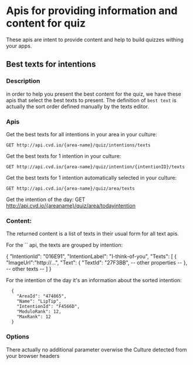 # Apis for providing information and content for quiz
These apis are intent to provide content and help to build quizzes withing your apps.

## Best texts for intentions

### Description
in order to help you present the best content for the quiz, we have these apis that select the best texts to present.
The definition of `best text` is actually the sort order defined manually by the texts editor.

### Apis

Get the best texts for all intentions in your area in your culture:

    GET http://api.cvd.io/{area-name}/quiz/intentions/texts
   
Get the best texts for 1 intention in your culture:

    GET http://api.cvd.io/{area-name}/quiz/intention/{intentionID}/texts

Get the best texts for 1 intention automatically selected in your culture:

    GET http://api.cvd.io/{area-name}/quiz/area/texts
 
Get the intention of the day:
    GET http://api.cvd.io/{areaname}/quiz/area/todayintention
    
  
### Content:

The returned content is a list of texts in their usual form for all text apis.

For the `` api, the texts are grouped by intention:

{
    "IntentionId": "016E91",
    "IntentionLabel": "I-think-of-you",
    "Texts": [
        {
            "ImageUrl":"http://...",
            "Text": {
              "TextId": "27F3BB",
              -- other properties --
        },
        -- other texts --
    ]
}



For the intention of the day it's an information about the sorted intention:

      {
        "AreaId": "474865",
        "Name": "LipTip",
        "IntentionId": "F4566D",
        "ModuloRank": 12,
        "MaxRank": 12
      }


### Options

There actually no additional parameter overwise the Culture detected from your browser headers
